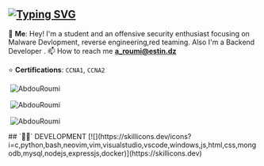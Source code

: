 ## [![Typing SVG](https://readme-typing-svg.demolab.com?font=JetBrains+Mono&weight=2000&pause=1000&width=435&lines=Welcome+to+E1B1g's+Spot!!!;Check+my+Repos+for+some+Malwares;Shadow+Boxing+with+IDA)](https://git.io/typing-svg)

💬 **Me**: Hey! I'm a student and an offensive security enthusiast focusing on Malware Devlopment, reverse engineering,red teaming. Also I'm a Backend Developer .
📫 How to reach me **<a_roumi@estin.dz>**

⭐ **Certifications**: `CCNA1`, `CCNA2`


<p>&nbsp;<img align="center" src="https://github-readme-stats.vercel.app/api/top-langs/?username=AbdouRoumi&layout=compact&count_private=true&theme=dark&hide=c%2b%2b,Cmake,ShaderLab,Makefile,Mathematica,HLSL,rOFF,SWIFT,Unity3D%20Asset&langs_count=10" alt="AbdouRoumi" /></p>

<p>&nbsp;<img align="center" src="https://github-readme-stats.vercel.app/api?username=AbdouRoumi&theme=dracula&show_icons=true&count_private=true&include_all_commits=true" alt="AbdouRoumi" /></p>
<p>&nbsp;<img align="center" src="https://streak-stats.demolab.com/?user=AbdouRoumi&theme=highcontrast" alt="AbdouRoumi" /></p>
## `👨‍💻` DEVELOPMENT
[![](https://skillicons.dev/icons?i=c,python,bash,neovim,vim,visualstudio,vscode,windows,js,html,css,mongodb,mysql,nodejs,expressjs,docker)](https://skillicons.dev)
